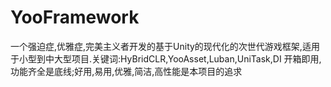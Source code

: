 # YooFramework
一个强迫症,优雅症,完美主义者开发的基于Unity的现代化的次世代游戏框架,适用于小型到中大型项目.关键词:HyBridCLR,YooAsset,Luban,UniTask,DI
开箱即用,功能齐全是底线;好用,易用,优雅,简洁,高性能是本项目的追求
